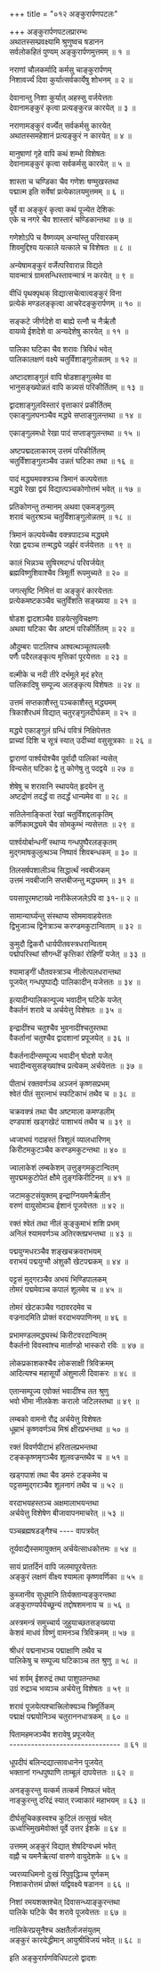 +++
title = "०१२ अङ्कुरार्पणपटलः"

+++
अङ्कुरार्पणपटलप्रारम्भः    
अथातस्सम्प्रवक्ष्यामि श्रुणुष्वच षडानन  
सर्वलोकहितं पुण्यम् अङ्कुरार्पणमुत्तमम् ॥ १ ॥


नराणां चौलकर्मादि कर्मसु चाङ्कुरार्पणम्  
निशावर्ज्यं दिवा कुर्यात्सर्वकार्येषु शोभनम् ॥ २ ॥


देवानान्तु निशा कुर्यात् अहस्सु वर्जयेत्ततः  
देवानामङ्कुरं कृत्वा प्रत्यङ्कुरन्न कारयेत् ॥ ३ ॥


नराणामङ्कुरं वर्ज्येत् सर्वकर्मसु कारयेत्  
अथातस्समहेशानं प्रत्यङ्कुरं न कारयेत् ॥ ४ ॥


मानुषाणां गृहे वापि कथं शम्भो विशेषतः  
देवानामङ्कुरं कृत्वा सर्वकर्मसु कारयेत् ॥ ५ ॥


शास्ता च चण्डिका चैव गणेशः षण्मुखस्तथा  
पद्मात्म इति सर्वेषां प्रत्येकालयमुत्तमम् ॥ ६ ॥


पूर्वे वा अङ्कुरं कृत्वा कथं पूज्येत देशिकः  
एके च नगरे चैव शास्तारं चण्डिकान्तथा ॥ ७ ॥


गणेशोऽपि च वैष्णव्यम् अन्यांस्तु परिवारकम्  
शिवमुद्दिश्य यत्काले यत्काले च विशेषतः ॥ ८ ॥


अन्येषामङ्कुरं वर्जेत्परिवारान्न विद्यते  
यावन्मात्रं ग्रामसन्धिस्तावन्मात्रं न करयेत् ॥ ९ ॥


वीधिं पृथक्पृथक् विद्यात्सचेत्वात्वङ्कुरं विना  
प्रत्येकं मण्डलङ्कृत्वा आचरेदङ्कुरार्पणम् ॥ १० ॥



सङ्कटे जीर्णदेशे वा बाह्ये रत्नौ च नैर्ऋतौ  
वायव्ये ईशदेशे वा अन्यदेशेषु कारयेत् ॥ ११ ॥


पालिका घटिका चैव शरावः त्रिविधं भवेत्  
पालिकालक्षणं वक्ष्ये चतुर्विंशाङ्गुलोन्नतम् ॥ १२ ॥


अष्टादशाङ्गुलं वापि षोडशाङ्गुलमेव वा  
भानुसङ्ख्योन्नतं वापि कन्न्यसं परिकीर्तितम् ॥ १३ ॥


द्वादशाङ्गुलविस्तारं वृत्ताकारं प्रकीर्तितम्  
एकाङ्गुलघनञ्चैव मद्ध्ये सप्ताङ्गुलन्तथा ॥ १४ ॥


एकाङ्गुलमधो रेखा पादं सप्ताङ्गुलन्तथा ॥ १५ ॥


अष्टपद्मदलाकारम् उत्तमं परिकीर्तितम्  
चतुर्विंशाङ्गुलञ्चैव उन्नतं घटिका तथा ॥ १६ ॥


पादं मद्ध्यमवक्त्रञ्च त्रिमानं कल्पयेत्ततः  
मद्ध्ये रेखा द्वयं विद्यात्पञ्चकोणोत्तमं भवेत् ॥ १७ ॥


प्रतिकोणन्तु तन्मानम् अथवा एकमङ्गुलम्  
शरावं चतुरश्रञ्च चतुर्विंशाङ्गुलोन्नतम् ॥ १८ ॥


त्रिमानं कल्पयेच्चैव वक्त्रपादञ्च मद्ध्यमे  
रेखा द्वयञ्च तन्मद्ध्ये जर्झरं वर्जयेत्ततः ॥ १९ ॥


कालं भिन्नञ्च सुषिरमदग्धं परिवर्जयेत्  
ब्रह्मविष्णुशिवाश्चैव त्रिमूर्ती रूपमुच्यते ॥ २० ॥


जगत्सृष्टि निमित्तं वा अङ्कुरं कारयेत्ततः  
प्रत्येकमष्टकञ्चैव चतुर्विंशति सङ्ख्यया ॥ २१ ॥


षोडश द्वादशञ्चैव ग्राहयेत्सुविचक्षणः  
अथवा घटिका चैव अष्टमं परिकीर्तितम् ॥ २२ ॥


औदुम्बरः पाटलिश्च अश्वत्थञ्चूतपल्लवैः  
पर्णैः पदैरलङ्कृत्य मृत्तिकां पूरयेत्ततः ॥ २३ ॥


वल्मीके च नदी तीरे दर्भमूले मृदं हरेत्  
पालिकादिषु सम्पूज्य अलङ्कृत्य विशेषतः ॥ २४ ॥


उत्तमं सप्तकाशैस्तु पञ्चकाशैस्तु मद्ध्यमम्  
त्रिकाशैरधमं विद्यात् चतुरङ्गुलदीर्घकम् ॥ २५ ॥



मद्ध्ये एकाङ्गुलं ग्रन्धिं पवित्रं निक्षिपेत्ततः  
प्राच्यां दिशि च सूत्रं स्यात् उदीच्यां वसुसूत्रकाः ॥ २६ ॥


द्वाराणां पार्श्वयोश्चैव पूर्वादौ पालिकां न्यसेत्  
विन्यसेत् घटिका द्वे तु कोणेषु तु पदद्वये ॥ २७ ॥


शेषेषु च शरावानि स्थापयेत् हृदयेन तु  
अष्टद्रोणं तदर्द्धं वा तदर्द्धं धान्यमेव वा ॥ २८ ॥


सतिलेनाङ्कितां रेखां चतुर्विंशद्दलाकृतिम्  
कर्णिकामद्ध्यमे चैव सोमकुम्भं न्यसेत्ततः ॥ २९ ॥


पार्श्वयोर्बान्धनीं स्थाप्य गन्धपुष्पैरलङ्कृतम्  
मुद्गमाषकुलुत्थञ्च निष्पावं शिवबन्धकम् ॥ ३० ॥


तिलसर्षपशालीञ्च सिद्धार्त्थं नवबीजकम्  
उत्तमं नवबीजानि सप्तबीजन्तु मद्ध्यमम् ॥ ३१ ॥


पयसापूरमष्टाख्ये नारीकेलजलेऽपि वा ३१-॥ २ ॥


सामान्यार्घ्यन्तु संस्थाप्य सोममावाहयेत्ततः    
द्विभुजाञ्च द्विनेत्राञ्च करण्डमकुटान्विताम् ॥ ३२ ॥


कुमुदौ द्विकरौ धार्यपीतवस्त्रधरान्विताम्  
पद्मोपरिस्थां सौगन्धीं कृत्तिकां रोहिणीं यजेत् ॥ ३३ ॥


श्यामाङ्गीं धौतवस्त्राञ्च नीलोत्पलधरान्तथा  
पूजयेत् गन्धपुष्पाद्यैः पालिकादीन् यजेत्ततः ॥ ३४ ॥


इत्यादीन्पालिकान्पूज्य भवादीन् घटिके यजेत्  
वैकर्तनं शरावे च अर्चयेत्तु विशेषतः ॥ ३५ ॥


इन्द्रादींश्च चतुश्चैव भुवनादींश्चतुस्तथा  
वैकर्तानां चतुश्चैव द्वादशानां प्रपूजयेत् ॥ ३६ ॥


वैकर्तनादीन्सम्पूज्य भवादीन् षोदशे यजेत्  
भवादीन्वसुसङ्ख्यांश्च प्रत्येकम् अर्चयेत्ततः ॥ ३७ ॥


पीताभं रक्तवर्णञ्च अञ्जनं कृष्णसप्रभम्  
श्वेतं पीतं सुरत्नाभं स्फटिकाभं तथैव च ॥ ३८ ॥


चक्रवक्त्रं तथा चैव अष्टमाला कमण्डलीम्  
दण्डपाशं खड्गखेटं पाशाभयं तथैव च ॥ ३९ ॥



ध्वजाभयं गदाहस्तं त्रिशूलं व्यालधारिणम्  
किरीटमकुटञ्चैव करण्डमकुटन्तथा ॥ ४० ॥


ज्वालाकेशं लम्बकेशम् उत्तुङ्गमकुटान्वितम्  
सुपद्ममकुटोपेतं क्षौमे तुङ्गकिरीटिनम् ॥ ४१ ॥


जटामकुटसंयुक्तम् इन्द्राग्नियमनैर्ऋतीन्  
वरुणं वायुसोमञ्च ईशानं पूजयेत्ततः ॥ ४२ ॥


रक्तं श्वेतं तथा नीलं कुङ्कुमाभं शशि प्रभम्  
अनिलं श्यामवर्णञ्च अतिरक्तप्रभन्तथा ॥ ४३ ॥


पद्मयुग्मधरञ्चैव शङ्खचक्रवराभयम्  
वराभयं पद्मयुग्मौ अंशुकौ खेटपद्मकम् ॥ ४४ ॥


पट्टसं मुद्गरञ्चैव अभयं भिण्डिपालकम्  
तोमरं पद्ममेवञ्च कपालं शूलमेव च ॥ ४५ ॥


तोमरं खेटकञ्चैव गदावरदमेव च  
वज्रनादमिति प्रोक्तं वरदाभयपाणिनम् ॥ ४६ ॥


प्रभामण्डलमद्ध्यस्थं किरीटवरदान्वितम्  
वैकर्तनो विवस्वांश्च मार्ताण्डो भास्करो रविः ॥ ४७ ॥


लोकप्रकाशकश्चैव लोकसाक्षी त्रिविक्रमम्  
आदित्यश्च महासूर्यो अंशुमाली दिवाकरः ॥ ४८ ॥


एतान्सम्पूज्य एवोक्तं भवादींश्च तत श्रुणु  
भवो भीमा नीलकेशः करालो जटिलस्तथा ॥ ४९ ॥


लम्बको वामनो रौद्र अर्चयेत्तु विशेषतः  
धूम्राभं कृष्णवर्णञ्च मिश्रं क्षीरप्रभन्तथा ॥ ५० ॥


रक्तं विवर्णपीटाभं हरितालप्रभन्तथा  
टङ्ककृष्णमृगञ्चैव शूलवज्रन्तथैव च ॥ ५१ ॥


खड्गपाशं तथा चैव डमरुं टङ्कमेव च  
पट्टसम्मुद्गरञ्चैव शूलनागं तथैव च ॥ ५२ ॥


वरदाभयहस्तञ्च अक्षमालाभयन्तथा  
अर्चयेत्तु विशेषेण बीजावापनमाचरेत् ॥ ५३ ॥


पञ्चब्रह्मषडङ्गैश्च ---- वापत्रयेत्  

तूर्यवाद्यैस्समायुक्तम् अर्चयेत्साधकोत्तमः ॥ ५४ ॥


सायं प्रातर्दिनं वापि जलमापूरयेत्ततः  
अङ्कुरं लक्षणं वीक्ष्य श्यामला कृष्णवर्णिका ॥ ५५ ॥


कुब्जानीव सुधूमानि तिर्यक्तान्यङ्कुरन्तथा  
अङ्कुराण्यर्पयेच्छून्यं तद्दोषशमनाय च ॥ ५६ ॥


अस्त्रमन्त्रं समुच्चार्य जुहुयाच्छतसङ्ख्यया  
केशवं माधवं विष्णुं वामनञ्च त्रिविक्रमम् ॥ ५७ ॥


श्रीधरं पद्मनाभञ्च पद्माक्षाणि तथैव च  
पालिकेषु च सम्पूज्य घटिकाञ्च तत श्रुणु ॥ ५८ ॥


भवं शर्वम् ईशरुद्रं तथा पाशुपतन्तथा  
उग्रं रुद्रञ्च भव्यञ्च अर्चयेत्तु विशेषतः ॥ ५९ ॥


शरावं पूजयेत्पश्चात्त्रिलोक्यञ्च त्रिमूर्तिकम्  
पद्माक्षं पद्मयोनिञ्च चतुराननधात्रकम् ॥ ६० ॥


पितामहमजञ्चैव शरावेषु प्रपूजयेत्  
------------------------------- ॥ ६१ ॥


धूपदीपं बलिन्दद्यात्सावधानेन पूजयेत्  
भक्तानां गन्धपुष्पाणि ताम्बूलं दापयेत्ततः ॥ ६२ ॥


अनङ्कुरन्तु यत्कर्म तत्कर्म निष्फलं भवेत्  
नाङ्कुरन्तु दरिद्रं स्यात् रज्वाकारं महाभयम् ॥ ६३ ॥


दीर्घसूचिकह्रस्वश्च कुटिलं तत्सुखं भवेत्  
ऊर्ध्वाभिमुखमेवोक्तं पूर्वे उत्तर ईशके ॥ ६४ ॥


उत्तमम् अङ्कुरं विद्यात् शेषदिग्वधमं भवेत्  
वह्नौ च यमनैर्ऋत्यां वारुणे वायुदेशके ॥ ६५ ॥


ज्वरव्याधिमनो दुःखं रिपुवृद्धिञ्च पूर्णकम्  
निशाकरोत्तमं प्रोक्तं यद्विवक्ष्ये षडानन ॥ ६६ ॥


निशां रमयशक्तश्चेत् दिवासन्ध्याङ्कुरन्तथा  
पालिके घटिके चैव शरावे पूजयेत्ततः ॥ ६७ ॥


नालिकेरप्रसूनैश्च अक्षतैर्लाजसंयुतम्  
अङ्कुरं कारयेद्धीमान् आयुश्रीविजयं भवेत् ॥ ६८ ॥



इति अङ्कुरार्पणविधिपटलो द्वादशः  
